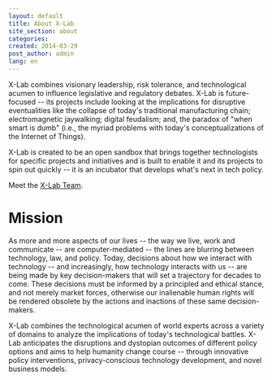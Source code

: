 ```yaml
---
layout: default
title: About X-Lab
site_section: about
categories:
created: 2014-03-29
post_author: admin
lang: en
---
```


X-Lab combines visionary leadership, risk tolerance, and technological acumen to influence legislative and regulatory debates. X-Lab is future-focused -- its projects include looking at the implications for disruptive eventualities like the collapse of today's traditional manufacturing chain; electromagnetic jaywalking; digital feudalism; and, the paradox of "when smart is dumb" (i.e., the myriad problems with today's conceptualizations of the Internet of Things).

X-Lab is created to be an open sandbox that brings together technologists for specific projects and initiatives and is built to enable it and its projects to spin out quickly -- it is an incubator that develops what's next in tech policy.

Meet the <a href="/team">X-Lab Team</a>.

# Mission
As more and more aspects of our lives -- the way we live, work and communicate -- are computer-mediated -- the lines are blurring between technology, law, and policy. Today, decisions about how we interact with technology -- and increasingly, how technology interacts with us -- are being made by key decision-makers that will set a trajectory for decades to come. These decisions must be informed by a principled and ethical stance, and not merely market forces, otherwise our inalienable human rights will be rendered obsolete by the actions and inactions of these same decision-makers.

X-Lab combines the technological acumen of world experts across a variety of domains to analyze the implications of today's technological battles. X-Lab anticipates the disruptions and dystopian outcomes of different policy options and aims to help humanity change course -- through innovative policy interventions, privacy-conscious technology development, and novel business models.

